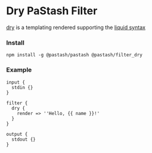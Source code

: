 # Dry PaStash Filter


[dry](https://github.com/jonschlinkert/dry) is a templating rendered supporting the [liquid syntax](https://shopify.github.io/liquid/basics/introduction/)


### Install
```
npm install -g @pastash/pastash @pastash/filter_dry
```

### Example

```
input {
  stdin {}
}

filter {
  dry {
    render => ''Hello, {{ name }}!'
  }
}

output {
  stdout {}
}
```

